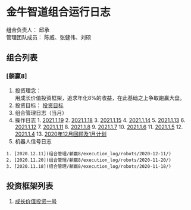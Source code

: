 # 金牛智道组合运行日志
组合负责人： 邱承  
管理团队成员： 陈威、张健伟、刘硕

## 组合列表
### [躺赢8]
1. 投资理念：  
用成长价值投资框架，追求年化8%的收益，在此基础之上争取跑赢大盘。  
2. 投资目标：
[投资目标](组合管理/躺赢8/target.md)  
3. 组合管理日志（当月）
  1. 操作日志
    1. [2021.1.19](组合管理/躺赢8/execution_log/operations/2021-01-19.md)
    2. [2021.1.18](组合管理/躺赢8/execution_log/operations/2021-01-18.md)
    3. [2021.1.15](组合管理/躺赢8/execution_log/operations/2021-01-15.md)
    4. [2021.1.14](组合管理/躺赢8/execution_log/operations/2021-01-14.md)
    5. [2021.1.13](组合管理/躺赢8/execution_log/operations/2021-01-13.md)
    6. [2021.1.12](组合管理/躺赢8/execution_log/operations/2021-01-12.md)
    7. [2021.1.11](组合管理/躺赢8/execution_log/operations/2021-01-11.md)
    8. [2021.1.8](组合管理/躺赢8/execution_log/operations/2021-01-08.md)
    9. [2021.1.7](组合管理/躺赢8/execution_log/operations/2021-01-07.md)
    10. [2021.1.6](组合管理/躺赢8/execution_log/operations/2021-01-06.md)
    11. [2021.1.5](组合管理/躺赢8/execution_log/operations/2021-01-05.md)
    12. [2021.1.4](组合管理/躺赢8/execution_log/operations/2021-01-04.md)
    13. [2020年12月回顾及1月计划](组合管理/躺赢8/execution_log/operations/2021-01-投资计划.md)
  4. 机器人信号日志
  
    1. [2020.12.11](组合管理/躺赢8/execution_log/robots/2020-12-11/)
    2. [2020.11.20](组合管理/躺赢8/execution_log/robots/2020-11-20/)
    3. [2020.11.18](组合管理/躺赢8/execution_log/robots/2020-11-18/)


## 投资框架列表

1. [成长价值投资一号](投资框架/成长价值投资一号/framework)

